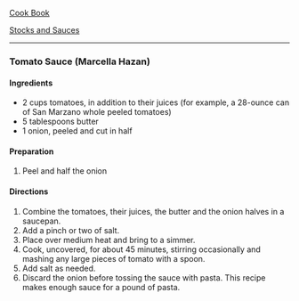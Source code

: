 [Cook Book](https://github.com/vmsmith/CookBook/blob/master/README.md)  

[Stocks and Sauces](https://github.com/vmsmith/CookBook/blob/master/stocks_sauces.md)  

-----  

### Tomato Sauce (Marcella Hazan)  

#### Ingredients  

* 2  cups tomatoes, in addition to their juices (for example, a 28-ounce can of San Marzano whole peeled tomatoes)  
* 5  tablespoons butter  
* 1  onion, peeled and cut in half  

#### Preparation  

1. Peel and half the onion  

#### Directions  

1. Combine the tomatoes, their juices, the butter and the onion halves in a saucepan.   
2. Add a pinch or two of salt.  
3. Place over medium heat and bring to a simmer.   
4. Cook, uncovered, for about 45 minutes, stirring occasionally and mashing any large pieces of tomato with a spoon.   
5. Add salt as needed.  
6. Discard the onion before tossing the sauce with pasta. This recipe makes enough sauce for a pound of pasta.  
